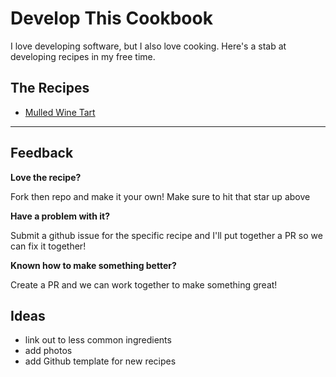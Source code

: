 # Develop This Cookbook 

I love developing software, but I also love cooking. Here's a stab at developing recipes in my free time.


## The Recipes

- [Mulled Wine Tart](/recipes/mulled-wine-tart.md)

---
## Feedback

**Love the recipe?** 

Fork then repo and make it your own! Make sure to hit that star up above

**Have a problem with it?**

Submit a github issue for the specific recipe and I'll put together a PR so we can fix it together!

**Known how to make something better?**

Create a PR and we can work together to make something great!

## Ideas
- link out to less common ingredients 
- add photos
- add Github template for new recipes

